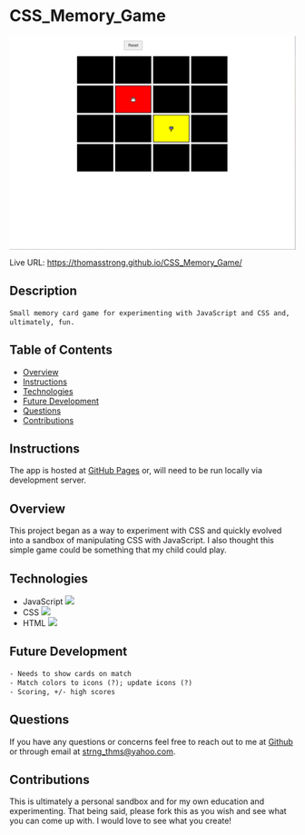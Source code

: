# CSS_Memory_Game

<img align="center" src="/assets/cssmemgamess.png">

Live URL: https://thomasstrong.github.io/CSS_Memory_Game/

## Description

```
Small memory card game for experimenting with JavaScript and CSS and, ultimately, fun.
```

## Table of Contents

- [Overview](#overview)
- [Instructions](#instructions)
- [Technologies](#technologies)
- [Future Development](#future-development)
- [Questions](#questions)
- [Contributions](#contributions)

## Instructions

The app is hosted at [GitHub Pages](https://thomasstrong.github.io/CSS_Memory_Game/) or, will need to be run locally via development server.

## Overview

This project began as a way to experiment with CSS and quickly evolved into a sandbox of manipulating CSS with JavaScript. I also thought this simple game could be something that my child could play.

## Technologies

- JavaScript
  <img src="https://cdn.jsdelivr.net/gh/devicons/devicon/icons/javascript/javascript-original.svg" />
- CSS
  <img src="https://cdn.jsdelivr.net/gh/devicons/devicon/icons/css3/css3-original.svg" />
- HTML
  <img src="https://cdn.jsdelivr.net/gh/devicons/devicon/icons/html5/html5-original.svg" />

## Future Development

```
- Needs to show cards on match
- Match colors to icons (?); update icons (?)
- Scoring, +/- high scores
```

## Questions

If you have any questions or concerns feel free to reach out to me at [Github](https://github.com/ThomasStrong) or through email at <strng_thms@yahoo.com>.

## Contributions

This is ultimately a personal sandbox and for my own education and experimenting. That being said, please fork this as you wish and see what you can come up with. I would love to see what you create!
